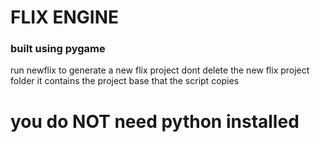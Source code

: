 # FLIX ENGINE
### built using pygame

run newflix to generate a new flix project
dont delete the new flix project folder it contains the project base that the script copies

# you do NOT need python installed

